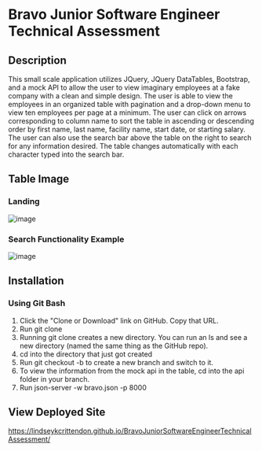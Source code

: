 # Bravo Junior Software Engineer Technical Assessment

## Description
This small scale application utilizes JQuery, JQuery DataTables, Bootstrap, and a mock API to allow the user to view imaginary employees at a  fake company with a clean and simple design.  The user is able to view the employees in an organized table with pagination and a drop-down menu to view ten employees per page at a minimum.  The user can click on arrows corresponding to column name to sort the table in ascending or descending order by first name, last name, facility name, start date, or starting salary.  The user can also use the search bar above the table on the right to search for any information desired.  The table changes automatically with each character typed into the search bar.

## Table Image
### Landing
![image](https://user-images.githubusercontent.com/62181538/98052389-1e2e8600-1e04-11eb-8e94-c5f572e3d9aa.png)

### Search Functionality Example
![image](https://user-images.githubusercontent.com/62181538/98052692-d6f4c500-1e04-11eb-9d02-8c7f11bd0837.png)


## Installation 
### Using Git Bash
1. Click the "Clone or Download" link on GitHub. Copy that URL.
2. Run git clone <github url goes here>
3. Running git clone creates a new directory. You can run an ls and see a new directory (named the same thing as the GitHub repo).
4. cd into the directory that just got created
5. Run git checkout -b <name-of-branch> to create a new branch and switch to it.
6. To view the information from the mock api in the table, cd into the api folder in your branch.
7. Run json-server -w bravo.json -p 8000
  
## View Deployed Site
https://lindseykcrittendon.github.io/BravoJuniorSoftwareEngineerTechnicalAssessment/

